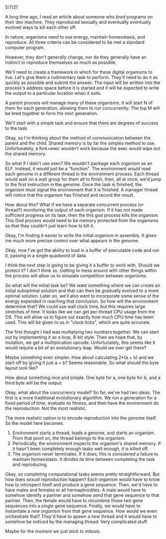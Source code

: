 5/7/21

A long time ago, I read an article about someone who *bred* programs on their
dev machine. They reproduced sexually and eventually eventually evolved ways to
kill each other off.

In nature, organisms need to use energy, maintain homeostasis, and
reproduce. All three criteria can be considered to be met a standard computer
program.

However, they don't generally change, nor do they generally have an instinct to
reproduce themselves as much as possible.

We'll need to create a framework in which for these digital organisms to live.
Let's give them a rudimentary task to perform. They'll need to do it as quickly
as possible and submit the answer. The input will be written into the process's
address space before it is started and it will be expected to write the output
to a particular location when it exits.

A parent process will manage many of these organisms. It will start N of them
for each generation, allowing them to run concurrently. The top M will be bred
together to form the next generation.

We'll start with a simple task and ensure that there are degrees of success to
the task.

Okay, so I'm thinking about the method of communication between the parent and
the child. Shared memory is by far the simples method to use. Unfortunately, a
fork+exec wouldn't work because the exec would wipe out the shared memory.

So what if I didn't use exec? We wouldn't package each organism as an ELF.
Instead, it would just be a "function". The environment would read each genome
in a different thread in the environment process. Each thread would wait on a
wait group for them all to finish, then, all at once, we'd jump to the first
instruction in the genome. Once the task is finished, the organism must signal
the environment that it is finished. A manager thread will notice that the
organism has finished and record the result.

How about this? What if we have a separate concurrent process (or thread?)
monitoring the output of each organism. If it has not made sufficient progress
on its task, then the this god process kills the organism. This God process
would need to be memory protected from the organisms so that they couldn't just
learn how to kill *it*.

Okay, I'm finding it easier to write the initial organism in assembly. It gives
me much more precise control over what appears in the genome.

Okay, now I've got the ability to load in a buffer of executable code and run
it, passing in a single quadword of data.

I think the next step is going to be giving it a buffer to work with. Should we
protect it?  I don't think so. Getting to mess around with other things within
the process will allow us to simulate competition between organisms.

So what will the initial task be? We want something where we can create an
initial suboptimal solution and that can then be gradually evolved to a more
optimal solution. Later on, we'll also want to incorporate some sense of the
energy expended in reaching that conclusion. So how will the environment
determine that? We could use wall clock time, but this requires large stretches
of time. It looks like we can get per-thread CPU usage from the OS. This will
allow us to figure out exactly how much CPU time has been used. This will be
given to us in "clock ticks", which are quite accurate.

The first thought I had was multiplying two numbers together. We can start out
by implementing it as a loop, 8-bit style. Then we hope that, by mutation, we
get a multiplication opcode. Unfortunately, this seems like it would require a
bit of an evolutionary leap. Would we *ever* get there?

Maybe something even simpler. How about calculating 2*(a + b) and we start off
by giving it just a + b? Seems reasonable. So what should the byte layout look
like?

How about something nice and simple. One byte for a, one byte for b, and a third
byte will be the output.

Okay, what about the concurrency model? So far, we've had two ideas. The first
is a more traditional evolutionary algorithm. We run a generation for a fixed
period of time, evaluate its fitness, and then have the environment do the
reproduction. Not the most realistic.

The more realistic option is to encode reproduction into the genome itself. So
the model here becomes.

1. Environment starts a thread, loads a genome, and starts an organism. From
   that point on, the thread belongs to the organism.
2. Periodically, the environment inspects the organism's shared memory. If it
   hasn't been completely enough tasks well enough, it is killed off.
3. The organism never terminates. If it does, this is considered a failure to
   maintain homeostasis. It divides its time between completing the task and
   reproducing.

Okay, so completing computational tasks seems pretty straightforward. But how
does *sexual reproduction* happen? Each organism would have to know how to
introspect itself and produce a gene sequence. Then, we'd have to have males and
females or all hermaphrodites. A male would have to somehow identify a partner and
somehow send that gene sequence to that partner. Then, the female would have to
recombine those two gene sequences into a single gene sequence. Finally, we
would have to instantiate a *new organism* from that gene sequence. How would we
even orchestrate that? They'd have to spawn a new thread and it would have to
somehow be noticed by the managing thread. Very complicated stuff.

Maybe for the moment we just stick to mitosis.
